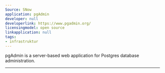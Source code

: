 ```yaml
---
Source: SNow
application: pgAdmin
developer: null
developerlink: https://www.pgadmin.org/
licensingmodel: open source
linkapplication: null
tags:
- infrastruktur
---
```

pgAdmin is a server-based web application for Postgres database administration.

---
